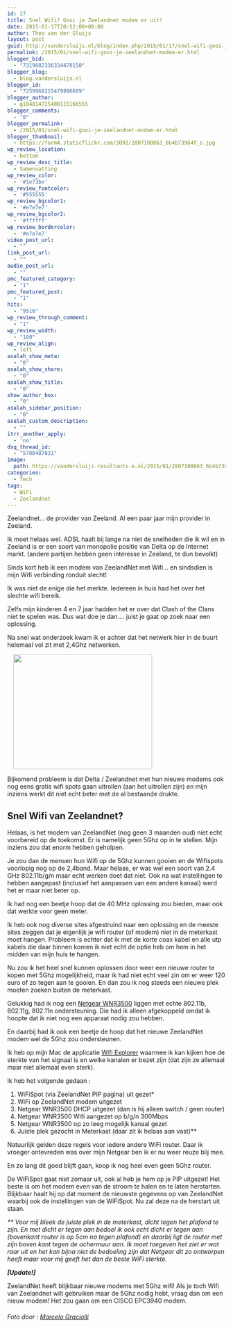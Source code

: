 ```yaml
---
id: 27
title: Snel Wifi? Gooi je Zeelandnet modem er uit!
date: 2015-01-17T20:52:00+00:00
author: Theo van der Sluijs
layout: post
guid: http://vandersluijs.nl/blog/index.php/2015/01/17/snel-wifi-gooi-je-zeelandnet-modem-er/
permalink: /2015/01/snel-wifi-gooi-je-zeelandnet-modem-er.html
blogger_bid:
  - "7319082336334478150"
blogger_blog:
  - blog.vandersluijs.nl
blogger_id:
  - "7259968215479996609"
blogger_author:
  - g104814725400115166555
blogger_comments:
  - "0"
blogger_permalink:
  - /2015/01/snel-wifi-gooi-je-zeelandnet-modem-er.html
blogger_thumbnail:
  - https://farm4.staticflickr.com/3092/2807100863_6b4b73964f_o.jpg
wp_review_location:
  - bottom
wp_review_desc_title:
  - Samenvatting
wp_review_color:
  - '#1e73be'
wp_review_fontcolor:
  - '#555555'
wp_review_bgcolor1:
  - '#e7e7e7'
wp_review_bgcolor2:
  - '#ffffff'
wp_review_bordercolor:
  - '#e7e7e7'
video_post_url:
  - ""
link_post_url:
  - ""
audio_post_url:
  - ""
pmc_featured_category:
  - "1"
pmc_featured_post:
  - "1"
hits:
  - "9516"
wp_review_through_comment:
  - "1"
wp_review_width:
  - "100"
wp_review_align:
  - left
asalah_show_meta:
  - "0"
asalah_show_share:
  - "0"
asalah_show_title:
  - "0"
show_author_box:
  - "0"
asalah_sidebar_position:
  - "0"
asalah_custom_description:
  - ""
itrr_another_apply:
  - 'no'
dsq_thread_id:
  - "5700487831"
image: 
  path: https://vandersluijs.resultants-e.nl/2015/01/2807100863_6b4b73964f_o.jpg
categories:
  - Tech
tags:
  - WiFi
  - Zeelandnet
---
```

Zeelandnet&#8230; de provider van Zeeland. Al een paar jaar mijn provider in Zeeland.

Ik moet helaas wel. ADSL haalt bij lange na niet de snelheden die ik wil en in Zeeland is er een soort van monopolie positie van Delta op de Internet markt. (andere partijen hebben geen interesse in Zeeland, te dun bevolkt)

Sinds kort heb ik een modem van ZeelandNet met Wifi&#8230; en sindsdien is mijn Wifi verbinding ronduit slecht!
  
<!--more-->

Ik was niet de enige die het merkte. Iedereen in huis had het over het slechte wifi bereik.

Zelfs mijn kinderen 4 en 7 jaar hadden het er over dat Clash of the Clans niet te spelen was. Dus wat doe je dan&#8230;. juist je gaat op zoek naar een oplossing.

Na snel wat onderzoek kwam ik er achter dat het netwerk hier in de buurt helemaal vol zit met 2,4Ghz netwerken.
  
<a style="margin-left: 1em; margin-right: 1em;" href="https://farm9.staticflickr.com/8607/15680406844_325882a011.jpg"><img src="https://farm9.staticflickr.com/8607/15680406844_325882a011.jpg" alt="" width="320" height="264" border="0" /></a>
  
Bijkomend probleem is dat Delta / Zeelandnet met hun nieuwe modems ook nog eens gratis wifi spots gaan uitrollen (aan het uitrollen zijn) en mijn inziens werkt dit niet echt beter met de al bestaande drukte.

## Snel Wifi van Zeelandnet?

Helaas, is het modem van ZeelandNet (nog geen 3 maanden oud) niet echt voorbereid op de toekomst. Er is namelijk geen 5Ghz op in te stellen. Mijn inziens zou dat enorm hebben geholpen.

Je zou dan de mensen hun Wifi op de 5Ghz kunnen gooien en de Wifispots voorlopig nog op de 2,4band. Maar helaas, er was wel een soort van 2.4 GHz 802.11b/g/n maar echt werken doet dat niet. Ook na wat instellingen te hebben aangepast (inclusief het aanpassen van een andere kanaal) werd het er maar niet beter op.

Ik had nog een beetje hoop dat de 40 MHz oplossing zou bieden, maar ook dat werkte voor geen meter.

Ik heb ook nog diverse sites afgestruind naar een oplossing en de meeste sites zeggen dat je eigenlijk je wifi router (of modem) niet in de meterkast moet hangen. Probleem is echter dat ik met de korte coax kabel en alle utp kabels die daar binnen komen ik niet echt de optie heb om hem in het midden van mijn huis te hangen.

Nu zou ik het heel snel kunnen oplossen door weer een nieuwe router te kopen met 5Ghz mogelijkheid, maar ik had niet echt veel zin om er weer 120 euro of zo tegen aan te gooien. En dan zou ik nog steeds een nieuwe plek moeten zoeken buiten de meterkast.

Gelukkig had ik nog een <a href="http://tweakers.net/pricewatch/241223/netgear-wnr3500/reviews/" target="_blank">Netgear WNR3500</a> liggen met echte 802.11b, 802.11g, 802.11n ondersteuning. Die had ik alleen afgekoppeld omdat ik hoopte dat ik niet nog een apparaat nodig zou hebben.

En daarbij had ik ook een beetje de hoop dat het nieuwe ZeelandNet modem wel de 5Ghz zou ondersteunen.

Ik heb op mijn Mac de applicatie <a href="https://itunes.apple.com/nl/app/wifi-explorer/id494803304?mt=12" target="_blank" rel="nofollow">Wifi Explorer</a> waarmee ik kan kijken hoe de sterkte van het signaal is en welke kanalen er bezet zijn (dat zijn ze allemaal maar niet allemaal even sterk).

Ik heb het volgende gedaan :

<div class="separator" style="clear: both; text-align: left;">
  <ol>
    <li>
      WiFiSpot (via ZeelandNet PIP pagina) uit gezet*
    </li>
    <li>
      WiFi op ZeelandNet modem uitgezet
    </li>
    <li>
      Netgear WNR3500 DHCP uitgezet (dan is hij alleen switch / geen router)
    </li>
    <li>
      Netgear WNR3500 Wifi aangezet op b/g/n 300Mbps
    </li>
    <li>
      Netgear WNR3500 op zo leeg mogelijk kanaal gezet
    </li>
    <li>
      Juiste plek gezocht in Meterkast (daar zit ik helaas aan vast)**
    </li>
  </ol>
  
  <p>
    Natuurlijk gelden deze regels voor iedere andere WiFi router. Daar ik vroeger ontevreden was over mijn Netgear ben ik er nu weer reuze blij mee.
  </p>
  
  <p>
    En zo lang dit goed blijft gaan, koop ik nog heel even geen 5Ghz router.
  </p>
  
  <p>
    De WiFiSpot gaat niet zomaar uit, ook al heb je hem op je PIP uitgezet! Het beste is om het modem even van de stroom te halen en te laten herstarten. Blijkbaar haalt hij op dat moment de nieuwste gegevens op van ZeelandNet waarbij ook de instellingen van de WiFiSpot. Nu zal deze na de herstart uit staan.
  </p>
  
  <p>
    <em>** Voor mij bleek de juiste plek in de meterkast, dicht tegen het plafond te zijn. En met dicht er tegen aan bedoel ik ook echt dicht er tegen aan (bovenkant router is op 5cm na tegen plafond) en daarbij ligt de router met zijn boven kant tegen de achermuur aan. Ik moet toegeven het ziet er wat raar uit en het kan bijna niet de bedoeling zijn dat Netgear dit zo ontworpen heeft maar voor mij geeft het dan de beste WiFi sterkte.</em>
  </p>
  
  <p>
    <em><strong>[Update!]</strong></em>
  </p>
  
  <p>
    ZeelandNet heeft blijkbaar nieuwe modems met 5Ghz wifi! Als je toch Wifi van Zeelandnet wilt gebruiken maar de 5Ghz nodig hebt, vraag dan om een nieuw modem! Het zou gaan om een CISCO EPC3940 modem.
  </p>
  
  <h6>
    <em>Foto door : <a class="owner-name truncate" title="Go to Marcelo Graciolli's photostream" href="https://www.flickr.com/photos/marcelograciolli/" data-rapid_p="72" data-track="attributionNameClick">Marcelo Graciolli</a></em>
  </h6>
</div>